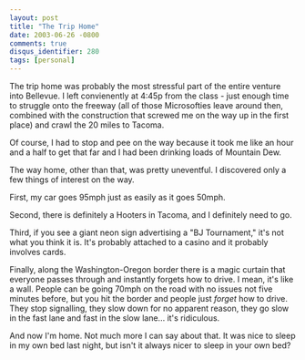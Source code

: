 ```yaml
---
layout: post
title: "The Trip Home"
date: 2003-06-26 -0800
comments: true
disqus_identifier: 280
tags: [personal]
---
```

The trip home was probably the most stressful part of the entire venture
into Bellevue. I left convienently at 4:45p from the class - just enough
time to struggle onto the freeway (all of those Microsofties leave
around then, combined with the construction that screwed me on the way
up in the first place) and crawl the 20 miles to Tacoma.

 Of course, I had to stop and pee on the way because it took me like an
hour and a half to get that far and I had been drinking loads of
Mountain Dew.

 The way home, other than that, was pretty uneventful. I discovered only
a few things of interest on the way.

 First, my car goes 95mph just as easily as it goes 50mph.

 Second, there is definitely a Hooters in Tacoma, and I definitely need
to go.

 Third, if you see a giant neon sign advertising a "BJ Tournament," it's
not what you think it is. It's probably attached to a casino and it
probably involves cards.

 Finally, along the Washington-Oregon border there is a magic curtain
that everyone passes through and instantly forgets how to drive. I mean,
it's like a wall. People can be going 70mph on the road with no issues
not five minutes before, but you hit the border and people just *forget*
how to drive. They stop signalling, they slow down for no apparent
reason, they go slow in the fast lane and fast in the slow lane... it's
ridiculous.

 And now I'm home. Not much more I can say about that. It was nice to
sleep in my own bed last night, but isn't it always nicer to sleep in
your own bed?
